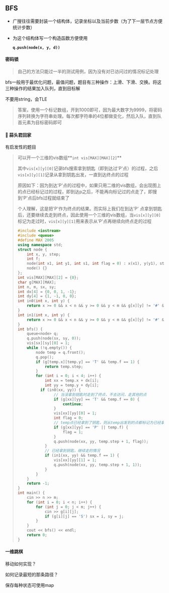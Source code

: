 ## BFS

- 广搜往往需要封装一个结构体，记录坐标以及当前步数（为了下一层节点方便统计步数）

- 为这个结构体写一个构造函数方便使用

  **`q.push(node(x, y, d))`**

#### 密码锁

> 自己的方法只能过一半的测试用例，因为没有对已访问过的情况标记处理

bfs一般用于最优化问题，最值问题，题目有三种操作：上滑、下滑、交换。将这三种操作的结果加入队列，直到目标解

不要用string，会TLE

> 答案，使用一个标记数组，开到1000即可，因为最大数字为9999，将密码序列转换为字符串处理。每次都字符串的4位都做变化，然后入队，直到队首元素为目标密码即可

#### :small_red_triangle: 蒜头君回家

有启发性的题目

> 可以开一个三维的vis数组**`int vis[MAX][MAX][2]`**
>
> 其中`vis[x][y][0]`记录bfs搜索拿到钥匙（即到达过'P'点）的过程，之后`vis[x][y][1]`记录从拿到钥匙出发，一直到达终点的过程
>
> 原因如下：因为到达'P'点的过程中，如果只用二维的vis数组，会出现图上的点已经标记过的过程，即到达p之后，不能再向标记过的点走了，即搜到'P'点后bfs过程就结束了
>
> 个人理解，这是把'P'作为终点的结果。而实际上我们在到达'P' 点拿到钥匙后，还要继续去走到终点，因此使用一个三维的vis数组，当`vis[x][y][0]`标记为走过时，`vis[x][y][1]`用来表示从'P'点再继续向终点走的过程
>
> ```cpp
> #include <iostream>
> #include <queue>
> #define MAX 2005
> using namespace std;
> struct node {
>     int x, y, step;
>     int f;
>     node(int x1, int y1, int s1, int flag = 0) : x(x1), y(y1), step(s1), f(flag) {}
>     node() {}
> };
> int vis[MAX][MAX][2] = {0};
> char g[MAX][MAX];
> int n, m, sx, sy;
> int dx[4] = {0, 0, 1, -1};
> int dy[4] = {1, -1, 0, 0};
> int in0(int x, int y) {
>     return x >= 0 && x < n && y >= 0 && y < m && g[x][y] != '#' && !vis[x][y][0];
> }
> int in1(int x, int y) {
>     return x >= 0 && x < n && y >= 0 && y < m && g[x][y] != '#' && !vis[x][y][1];
> }
> int bfs() {
>     queue<node> q;
>     q.push(node(sx, sy, 0));
>     vis[sx][sy][0] = 1;
>     while (!q.empty()) {
>         node temp = q.front();
>         q.pop();
>         if (g[temp.x][temp.y] == 'T' && temp.f == 1) {
>             return temp.step;
>         }
>         for (int i = 0; i < 4; i++) {
>             int xx = temp.x + dx[i];
>             int yy = temp.y + dy[i];
>         	if (in0(xx, yy)) {
>                 // 当没拿到钥匙时走到了终点，不去访问，走其他的点
>                 if (g[xx][yy] == 'T' && temp.f == 0) {
>                     continue;
>                 }
>                 vis[xx][yy][0] = 1;
>                 int flag = 0;
>                 // temp点已经拿到了钥匙，则从temp出发到的点都标记为已经拿到了钥匙
>                 if (g[xx][yy] == 'P' || temp.f) {
>                     flag = 1;
>                 }
>                 q.push(node(xx, yy, temp.step + 1, flag));
>             }
>             // 已经拿到钥匙，继续走的情况
>             if (in1(xx, yy) && temp.f == 1) {
>                 vis[xx][yy][1] = 1;
>                 q.push(node(xx, yy, temp.step + 1, 1));
>             }
>         }
>     }
>     return -1;
> }
> int main() {
>     cin >> n >> m;
>     for (int i = 0; i < n; i++) {
>         for (int j = 0; j < m; j++) {
>             cin >> g[i][j];
>             if (g[i][j] == 'S') sx = i, sy = j;
>         }
>     }
>     cout << bfs() << endl;
>     return 0;
> }
> ```
>
> 

#### 一维跳棋

移动如何实现？

如何记录最短的那条路径？

保存每种状态可使用map

